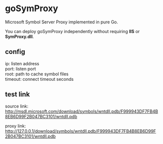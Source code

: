 # goSymProxy

Microsoft Symbol Server Proxy implemented in pure Go.

You can deploy goSymProxy independently without requiring **IIS** or **SymProxy.dll**.

## config

ip: listen address  
port: listen port  
root: path to cache symbol files  
timeout: connect timeout seconds  

## test link

source link:  
<http://msdl.microsoft.com/download/symbols/wntdll.pdb/F999943DF7FB4B8EB6D99F2B047BC3101/wntdll.pdb>

proxy link:  
<http://127.0.0.1/download/symbols/wntdll.pdb/F999943DF7FB4B8EB6D99F2B047BC3101/wntdll.pdb>
